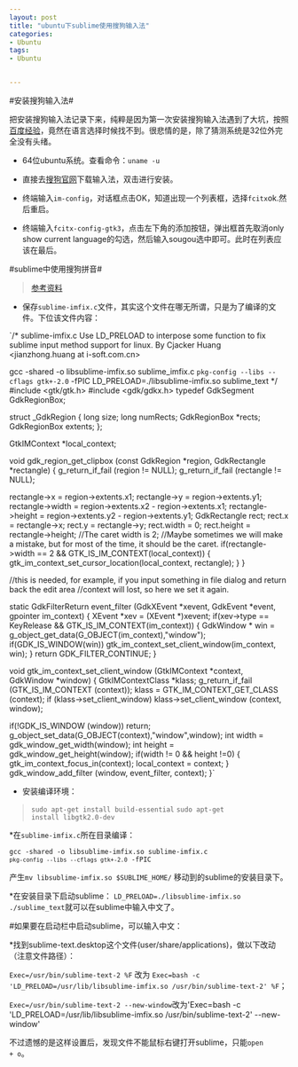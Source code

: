```yaml
---
layout: post
title: "ubuntu下sublime使用搜狗输入法"
categories:
- Ubuntu
tags:
- Ubuntu


---
```


#安装搜狗输入法#

把安装搜狗输入法记录下来，纯粹是因为第一次安装搜狗输入法遇到了大坑，按照[百度经验](http://jingyan.baidu.com/article/ad310e80ae6d971849f49ed3.html)，竟然在语言选择时候找不到。很悲情的是，除了猜测系统是32位外完全没有头绪。

* 64位ubuntu系统。查看命令：<code>uname -u</code>

* 直接去[搜狗官网](http://pinyin.sogou.com/linux/?r=pinyin)下载输入法，双击进行安装。

* 终端输入<code>im-config</code>，对话框点击OK，知道出现一个列表框，选择<code>fcitx</code>ok.然后重启。

* 终端输入<code>fcitx-config-gtk3</code>，点击左下角的添加按钮，弹出框首先取消only show current language的勾选，然后输入sougou选中即可。此时在列表应该在最后。

#sublime中使用搜狗拼音#

> [参考资料](http://my.oschina.net/zlLeaf/blog/185428)

* 保存<code>sublime-imfix.c</code>文件，其实这个文件在哪无所谓，只是为了编译的文件。下位该文件内容：

`/*
sublime-imfix.c
Use LD_PRELOAD to interpose some function to fix sublime input method support for linux.
By Cjacker Huang <jianzhong.huang at i-soft.com.cn>
 
gcc -shared -o libsublime-imfix.so sublime_imfix.c  `pkg-config --libs --cflags gtk+-2.0` -fPIC
LD_PRELOAD=./libsublime-imfix.so sublime_text
*/
#include <gtk/gtk.h>
#include <gdk/gdkx.h>
typedef GdkSegment GdkRegionBox;
 
struct _GdkRegion
{
  long size;
  long numRects;
  GdkRegionBox *rects;
  GdkRegionBox extents;
};
 
GtkIMContext *local_context;
 
void
gdk_region_get_clipbox (const GdkRegion *region,
            GdkRectangle    *rectangle)
{
  g_return_if_fail (region != NULL);
  g_return_if_fail (rectangle != NULL);
 
  rectangle->x = region->extents.x1;
  rectangle->y = region->extents.y1;
  rectangle->width = region->extents.x2 - region->extents.x1;
  rectangle->height = region->extents.y2 - region->extents.y1;
  GdkRectangle rect;
  rect.x = rectangle->x;
  rect.y = rectangle->y;
  rect.width = 0;
  rect.height = rectangle->height; 
  //The caret width is 2; 
  //Maybe sometimes we will make a mistake, but for most of the time, it should be the caret.
  if(rectangle->width == 2 && GTK_IS_IM_CONTEXT(local_context)) {
        gtk_im_context_set_cursor_location(local_context, rectangle);
  }
}
 
//this is needed, for example, if you input something in file dialog and return back the edit area
//context will lost, so here we set it again.
 
static GdkFilterReturn event_filter (GdkXEvent *xevent, GdkEvent *event, gpointer im_context)
{
    XEvent *xev = (XEvent *)xevent;
    if(xev->type == KeyRelease && GTK_IS_IM_CONTEXT(im_context)) {
       GdkWindow * win = g_object_get_data(G_OBJECT(im_context),"window");
       if(GDK_IS_WINDOW(win))
         gtk_im_context_set_client_window(im_context, win);
    }
    return GDK_FILTER_CONTINUE;
}
 
void gtk_im_context_set_client_window (GtkIMContext *context,
          GdkWindow    *window)
{
  GtkIMContextClass *klass;
  g_return_if_fail (GTK_IS_IM_CONTEXT (context));
  klass = GTK_IM_CONTEXT_GET_CLASS (context);
  if (klass->set_client_window)
    klass->set_client_window (context, window);
 
  if(!GDK_IS_WINDOW (window))
    return;
  g_object_set_data(G_OBJECT(context),"window",window);
  int width = gdk_window_get_width(window);
  int height = gdk_window_get_height(window);
  if(width != 0 && height !=0) {
    gtk_im_context_focus_in(context);
    local_context = context;
  }
  gdk_window_add_filter (window, event_filter, context); 
}`

* 安装编译环境：
> <code>sudo apt-get install build-essential</code>
> <code>sudo apt-get install libgtk2.0-dev</code>

*在<code>sublime-imfix.c</code>所在目录编译：

<code>gcc -shared -o libsublime-imfix.so sublime-imfix.c  `pkg-config --libs --cflags gtk+-2.0` -fPIC
</code>

 产生<code>mv libsublime-imfix.so $SUBLIME_HOME/</code> 移动到的sublime的安装目录下。

 *在安装目录下启动sublime：
 <code>LD_PRELOAD=./libsublime-imfix.so ./sublime_text</code>就可以在sublime中输入中文了。

 #如果要在启动栏中启动sublime，可以输入中文：

 *找到sublime-text.desktop这个文件(user/share/applications)，做以下改动（注意文件路径）：

`Exec=/usr/bin/sublime-text-2 %F` 改为 `Exec=bash -c 'LD_PRELOAD=/usr/lib/libsublime-imfix.so /usr/bin/sublime-text-2' %F`；

`Exec=/usr/bin/sublime-text-2 --new-window`改为'Exec=bash -c 'LD_PRELOAD=/usr/lib/libsublime-imfix.so /usr/bin/sublime-text-2' --new-window'

不过遗憾的是这样设置后，发现文件不能鼠标右键打开sublime，只能<code>open + o</code>。




